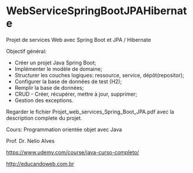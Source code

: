 # WebServiceSpringBootJPAHibernate
Projet de services Web avec Spring Boot et JPA / Hibernate

Objectif général:
- Créer un projet Java Spring Boot;
- Implémenter le modèle de domaine;
- Structurer les couches logiques: ressource, service, dépôt(repositor);
- Configurer la base de données de test (H2);
- Remplir la base de données;
- CRUD - Créer, récupérer, mettre à jour, supprimer;
- Gestion des exceptions.

Regarder le fichier Projet_web_services_Spring_Boot_JPA.pdf avec la description complete du projet.

Cours: Programmation orientée objet avec Java

Prof. Dr. Nelio Alves

https://www.udemy.com/course/java-curso-completo/

http://educandoweb.com.br